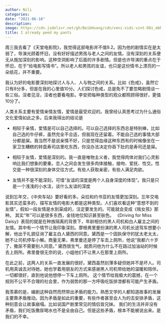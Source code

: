 ```yaml
---
author: Nili
categories:
date: "2021-06-18"
description: 
image: https://cdn.jsdelivr.net/gh/BeibHuang/cdn/veni-vidi-vint-DOi_mbNXciw-unsplash.jpg
title: I already peed my pants
---
```


周三我去看了《天堂电影院》，我觉得这部电影并不值9.2。因为他的剧情实在是太弱了，导演光顾着怀旧，没有好好描述男孩与老人之间的友情。没有深刻的关系便无从施加深刻的影响。这种空洞影响了后面的许多剧情。但是也许导演的重点在于怀旧，在于“给电影写情书”。所以老人和男孩的友谊，也只是这份情书上漂亮的一朵纸花，并不重要。

我认为好的电影要深刻地探讨人与人、人与物之间的关系。比如《色戒》，虽然它只有8分多，但是在我的心里值10分。人们探讨色戒，总是免不了要忽略剧情谈一些三俗。淫者见淫，淫者也要看电影。李安把每种类型的观众都照顾得很好，更值10分了。

人类关系主要有爱情亲情友情，爱情是最受欢迎的。我曾经认真思考过为什么通俗文化爱情如此之多。后来我得出的结论是

  - 相较于亲情，爱情是可以自己选择的。可以自己选择的东西总是特别棒，比如自己选的牛仔裤，虽然完全不合适，但我现在还留着。不能自己选的事情大部分都是屎。我当然不是说亲情不好，只是觉得血缘这种东西有的时候像坐在一家卫生糟糕的转盘寿司店里吃东西，你没办法决定你吞下肚的是寿司还是屎。

  - 相较于友情，爱情是深刻的。我一直是唯物主义者，我觉得肉体对我们心灵影响比我们想象的要重。恋人之间会发生很多肉体接触，接吻、爱抚、性交。性交是一种很深刻的身体交往方式。有些人获取亲密，有些人满足肉欲。

  - 友情并不是不能深刻，可惜“友谊的深度是两个人自身深度的体现”。我只是只是一个浅浅的小水洼，谈什么友谊的深度

  

说到忘年交，《中央车站》要好看的多。朵拉和约书亚的友情更加深刻。忘年交电影其实还蛮多的，描写友情的电影大都是这种类型。人们喜欢看这种“意想不到的友情”，假如一段友情是水到渠成的，注定要发生的。可能就会变成《贱女孩》那种。
  其实“年”可以是很多东西，金钱地位知识甚至肤色。
  《Driving for Miss Daisy》表现的就是在种族隔离的背景下，年龄相仿的黑人司机和白人雇主之间的友情。其中有一个情节让我印象深刻。摩根弗里曼扮演的黑人司机长途驾车想要小解，他出于礼貌征询了雇主白人黛西的同意。黛西是一个固执保守的犹太老太太，她不让司机停车小解。商量无果，弗里曼还是停了车去上厕所，他说“我都六十岁了，撒尿不需要别人同意。”
  黛西很生气，就质问他为什么不在路过加油站的时候去上厕所。弗里曼很无奈的说，小姐他们不让黑人在那里上厕所。

  在此之前，这两人的关系一直发展的很好。黛西虽然刻薄多疑但她并不是坏人。司机用真诚去对待她，她也学着用朋友的方式来感谢黑人司机带给她的温暖和陪伴。一切都很好，直到他说他想停一下车上厕所。
  这个情节给我极大的震撼，在一个规则不公平不合理的社会里，作为弱势的那一方呼吸吃饭排泄都有可能产生矛盾。

我羡慕的是，编剧这种自然而然带出矛盾的能力。熟悉文学的人都知道故事的发展主要靠矛盾推动。因为矛盾是如此的重要，有些作者甚至会人为的去安排矛盾，这种刻意会让故事崩塌。比如说国产剧里常见的情侣皆兄妹。
我们的生活并非没有矛盾，我们吃饭撒尿喝水也不是全由自己。但是这些矛盾，根本不能被说出来。是我们的不幸。





